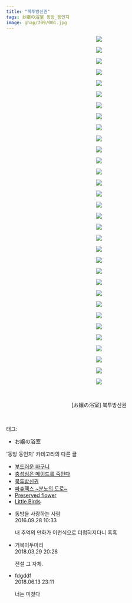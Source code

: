 ```yaml
---
title: "북투방신권"
tags: お嬢の浴室 동방_동인지
image: ghap/299/001.jpg
---
```

<div class="article">
<p style="text-align: center; clear: none; float: none;"><img src="{{ site.nasurl }}/ghap/299/001.jpg"/></p>
<p style="text-align: center; clear: none; float: none;"><img src="{{ site.nasurl }}/ghap/299/002.jpg"/></p>
<p style="text-align: center; clear: none; float: none;"><img src="{{ site.nasurl }}/ghap/299/003.jpg"/></p>
<p style="text-align: center; clear: none; float: none;"><img src="{{ site.nasurl }}/ghap/299/004.jpg"/></p>
<p style="text-align: center; clear: none; float: none;"><img src="{{ site.nasurl }}/ghap/299/005.jpg"/></p>
<p style="text-align: center; clear: none; float: none;"><img src="{{ site.nasurl }}/ghap/299/006.jpg"/></p>
<p style="text-align: center; clear: none; float: none;"><img src="{{ site.nasurl }}/ghap/299/007.jpg"/></p>
<p style="text-align: center; clear: none; float: none;"><img src="{{ site.nasurl }}/ghap/299/008.jpg"/></p>
<p style="text-align: center; clear: none; float: none;"><img src="{{ site.nasurl }}/ghap/299/009.jpg"/></p>
<p style="text-align: center; clear: none; float: none;"><img src="{{ site.nasurl }}/ghap/299/010.jpg"/></p>
<p style="text-align: center; clear: none; float: none;"><img src="{{ site.nasurl }}/ghap/299/011.jpg"/></p>
<p style="text-align: center; clear: none; float: none;"><img src="{{ site.nasurl }}/ghap/299/012.jpg"/></p>
<p style="text-align: center; clear: none; float: none;"><img src="{{ site.nasurl }}/ghap/299/013.jpg"/></p>
<p style="text-align: center; clear: none; float: none;"><img src="{{ site.nasurl }}/ghap/299/014.jpg"/></p>
<p style="text-align: center; clear: none; float: none;"><img src="{{ site.nasurl }}/ghap/299/015.jpg"/></p>
<p style="text-align: center; clear: none; float: none;"><img src="{{ site.nasurl }}/ghap/299/016.jpg"/></p>
<p style="text-align: center; clear: none; float: none;"><img src="{{ site.nasurl }}/ghap/299/017.jpg"/></p>
<p style="text-align: center; clear: none; float: none;"><img src="{{ site.nasurl }}/ghap/299/018.jpg"/></p>
<p style="text-align: center; clear: none; float: none;"><img src="{{ site.nasurl }}/ghap/299/019.jpg"/></p>
<p style="text-align: center; clear: none; float: none;"><img src="{{ site.nasurl }}/ghap/299/020.jpg"/></p>
<p style="text-align: center; clear: none; float: none;"><img src="{{ site.nasurl }}/ghap/299/021.jpg"/></p>
<p style="text-align: center; clear: none; float: none;"><img src="{{ site.nasurl }}/ghap/299/022.jpg"/></p>
<p style="text-align: center; clear: none; float: none;"><img src="{{ site.nasurl }}/ghap/299/023.jpg"/></p>
<p style="text-align: center; clear: none; float: none;"><img src="{{ site.nasurl }}/ghap/299/024.jpg"/></p>
<p style="text-align: center; clear: none; float: none;"><img src="{{ site.nasurl }}/ghap/299/025.jpg"/></p>
<p style="text-align: center; clear: none; float: none;"><img src="{{ site.nasurl }}/ghap/299/026.jpg"/></p>
<p style="text-align: center; clear: none; float: none;"><img src="{{ site.nasurl }}/ghap/299/027.jpg"/></p>
<p style="text-align: center; clear: none; float: none;"><img src="{{ site.nasurl }}/ghap/299/028.jpg"/></p>
<p style="text-align: center; clear: none; float: none;"><img src="{{ site.nasurl }}/ghap/299/029.jpg"/></p>
<p style="text-align: center; clear: none; float: none;"><img src="{{ site.nasurl }}/ghap/299/030.jpg"/></p>
<p style="text-align: center; clear: none; float: none;"><img src="{{ site.nasurl }}/ghap/299/031.jpg"/></p>
<p style="text-align: center; clear: none; float: none;"><img src="{{ site.nasurl }}/ghap/299/032.jpg"/></p>
<p style="text-align: center; clear: none; float: none;"><br/></p>
<p style="text-align: center; clear: none; float: none;">[お嬢の浴室] 북투방신권</p>
<p><br/></p>
</div><div class="tagTrail">
<p>태그: </p>
<ul>
<li>お嬢の浴室</li>
</ul>
</div><div class="another">
<p>'동방 동인지' 카테고리의 다른 글</p>
<ul>
<li><a href="/2016-06-20-ghap_301">부드러운 바구니</a></li>
<li><a href="/2016-06-19-ghap_300">충성심은 메이드를 죽인다</a></li>
<li><a href="/2016-06-19-ghap_299">북투방신권</a></li>
<li><a href="/2016-06-19-ghap_298">파츄팩스 ~분노의 도로~</a></li>
<li><a href="/2016-06-19-ghap_297">Preserved flower</a></li>
<li><a href="/2016-06-19-ghap_296">Little Birds</a></li>
</ul>
</div><div class="cb_module cb_fluid">
<div class="cb_wrt cb_profile">
<div class="comment">
<ul>
<li class="cb_thumb_off" id="comment14815413">
<div class="cb_comment_area">
<div class="cb_info_area">
<div class="cb_section">
<span class="cb_nick_name">동방을 사랑하는 사람</span>
</div>
<div class="cb_section">
<span class="cb_date">2016.09.28 10:33 </span>
</div>
</div>
<div class="cb_dsc_comment">
<p class="cb_dsc">
											내 추억의 만화가 이런식으로 더럽혀지다니 흑흑
										</p>
</div>
</div></li>
<li class="cb_thumb_off" id="comment15229818">
<div class="cb_comment_area">
<div class="cb_info_area">
<div class="cb_section">
<span class="cb_nick_name">거북이두마리</span>
</div>
<div class="cb_section">
<span class="cb_date">2018.03.29 20:28 </span>
</div>
</div>
<div class="cb_dsc_comment">
<p class="cb_dsc">
											전설 그 자체.
										</p>
</div>
</div></li>
<li class="cb_thumb_off" id="comment15270325">
<div class="cb_comment_area">
<div class="cb_info_area">
<div class="cb_section">
<span class="cb_nick_name">fdgddf</span>
</div>
<div class="cb_section">
<span class="cb_date">2018.06.13 23:11 </span>
</div>
</div>
<div class="cb_dsc_comment">
<p class="cb_dsc">
											너는 미쳤다<br/>
</p>
</div>
</div></li>
</ul>
</div>
</div><!-- commentList close -->
</div>